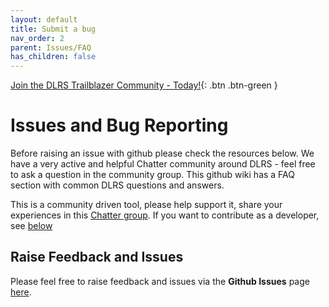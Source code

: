 ```yaml
---
layout: default
title: Submit a bug
nav_order: 2
parent: Issues/FAQ
has_children: false
---
```


[Join the DLRS Trailblazer Community - Today!](https://trailhead.salesforce.com/trailblazer-community/groups/0F9300000009O5pCAE){: .btn .btn-green }

# Issues and Bug Reporting

Before raising an issue with github please check the resources below. We have a very active and helpful Chatter community around DLRS - feel free to ask a question in the community group. This github wiki has a FAQ section with common DLRS questions and answers.

This is a community driven tool, please help support it, share your experiences in this [Chatter group](https://success.salesforce.com/_ui/core/chatter/groups/GroupProfilePage?g=0F9300000009O5p). If you want to contribute as a developer, see [below](#contributing-to-declarative-rollup-summary-tools)

## Raise Feedback and Issues

Please feel free to raise feedback and issues via the **Github Issues** page [here](https://github.com/afawcett/declarative-lookup-rollup-summaries/issues).

